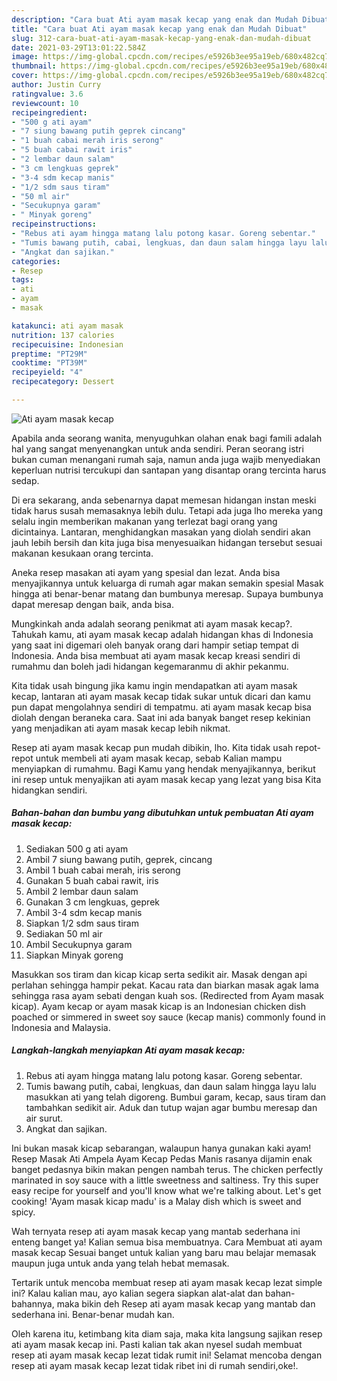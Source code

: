 ```yaml
---
description: "Cara buat Ati ayam masak kecap yang enak dan Mudah Dibuat"
title: "Cara buat Ati ayam masak kecap yang enak dan Mudah Dibuat"
slug: 312-cara-buat-ati-ayam-masak-kecap-yang-enak-dan-mudah-dibuat
date: 2021-03-29T13:01:22.584Z
image: https://img-global.cpcdn.com/recipes/e5926b3ee95a19eb/680x482cq70/ati-ayam-masak-kecap-foto-resep-utama.jpg
thumbnail: https://img-global.cpcdn.com/recipes/e5926b3ee95a19eb/680x482cq70/ati-ayam-masak-kecap-foto-resep-utama.jpg
cover: https://img-global.cpcdn.com/recipes/e5926b3ee95a19eb/680x482cq70/ati-ayam-masak-kecap-foto-resep-utama.jpg
author: Justin Curry
ratingvalue: 3.6
reviewcount: 10
recipeingredient:
- "500 g ati ayam"
- "7 siung bawang putih geprek cincang"
- "1 buah cabai merah iris serong"
- "5 buah cabai rawit iris"
- "2 lembar daun salam"
- "3 cm lengkuas geprek"
- "3-4 sdm kecap manis"
- "1/2 sdm saus tiram"
- "50 ml air"
- "Secukupnya garam"
- " Minyak goreng"
recipeinstructions:
- "Rebus ati ayam hingga matang lalu potong kasar. Goreng sebentar."
- "Tumis bawang putih, cabai, lengkuas, dan daun salam hingga layu lalu masukkan ati yang telah digoreng. Bumbui garam, kecap, saus tiram dan tambahkan sedikit air. Aduk dan tutup wajan agar bumbu meresap dan air surut."
- "Angkat dan sajikan."
categories:
- Resep
tags:
- ati
- ayam
- masak

katakunci: ati ayam masak 
nutrition: 137 calories
recipecuisine: Indonesian
preptime: "PT29M"
cooktime: "PT39M"
recipeyield: "4"
recipecategory: Dessert

---
```



![Ati ayam masak kecap](https://img-global.cpcdn.com/recipes/e5926b3ee95a19eb/680x482cq70/ati-ayam-masak-kecap-foto-resep-utama.jpg)

Apabila anda seorang wanita, menyuguhkan olahan enak bagi famili adalah hal yang sangat menyenangkan untuk anda sendiri. Peran seorang istri bukan cuman menangani rumah saja, namun anda juga wajib menyediakan keperluan nutrisi tercukupi dan santapan yang disantap orang tercinta harus sedap.

Di era  sekarang, anda sebenarnya dapat memesan hidangan instan meski tidak harus susah memasaknya lebih dulu. Tetapi ada juga lho mereka yang selalu ingin memberikan makanan yang terlezat bagi orang yang dicintainya. Lantaran, menghidangkan masakan yang diolah sendiri akan jauh lebih bersih dan kita juga bisa menyesuaikan hidangan tersebut sesuai makanan kesukaan orang tercinta. 

Aneka resep masakan ati ayam yang spesial dan lezat. Anda bisa menyajikannya untuk keluarga di rumah agar makan semakin spesial Masak hingga ati benar-benar matang dan bumbunya meresap. Supaya bumbunya dapat meresap dengan baik, anda bisa.

Mungkinkah anda adalah seorang penikmat ati ayam masak kecap?. Tahukah kamu, ati ayam masak kecap adalah hidangan khas di Indonesia yang saat ini digemari oleh banyak orang dari hampir setiap tempat di Indonesia. Anda bisa membuat ati ayam masak kecap kreasi sendiri di rumahmu dan boleh jadi hidangan kegemaranmu di akhir pekanmu.

Kita tidak usah bingung jika kamu ingin mendapatkan ati ayam masak kecap, lantaran ati ayam masak kecap tidak sukar untuk dicari dan kamu pun dapat mengolahnya sendiri di tempatmu. ati ayam masak kecap bisa diolah dengan beraneka cara. Saat ini ada banyak banget resep kekinian yang menjadikan ati ayam masak kecap lebih nikmat.

Resep ati ayam masak kecap pun mudah dibikin, lho. Kita tidak usah repot-repot untuk membeli ati ayam masak kecap, sebab Kalian mampu menyiapkan di rumahmu. Bagi Kamu yang hendak menyajikannya, berikut ini resep untuk menyajikan ati ayam masak kecap yang lezat yang bisa Kita hidangkan sendiri.

<!--inarticleads1-->

##### Bahan-bahan dan bumbu yang dibutuhkan untuk pembuatan Ati ayam masak kecap:

1. Sediakan 500 g ati ayam
1. Ambil 7 siung bawang putih, geprek, cincang
1. Ambil 1 buah cabai merah, iris serong
1. Gunakan 5 buah cabai rawit, iris
1. Ambil 2 lembar daun salam
1. Gunakan 3 cm lengkuas, geprek
1. Ambil 3-4 sdm kecap manis
1. Siapkan 1/2 sdm saus tiram
1. Sediakan 50 ml air
1. Ambil Secukupnya garam
1. Siapkan  Minyak goreng


Masukkan sos tiram dan kicap kicap serta sedikit air. Masak dengan api perlahan sehingga hampir pekat. Kacau rata dan biarkan masak agak lama sehingga rasa ayam sebati dengan kuah sos. (Redirected from Ayam masak kicap). Ayam kecap or ayam masak kicap is an Indonesian chicken dish poached or simmered in sweet soy sauce (kecap manis) commonly found in Indonesia and Malaysia. 

<!--inarticleads2-->

##### Langkah-langkah menyiapkan Ati ayam masak kecap:

1. Rebus ati ayam hingga matang lalu potong kasar. Goreng sebentar.
1. Tumis bawang putih, cabai, lengkuas, dan daun salam hingga layu lalu masukkan ati yang telah digoreng. Bumbui garam, kecap, saus tiram dan tambahkan sedikit air. Aduk dan tutup wajan agar bumbu meresap dan air surut.
1. Angkat dan sajikan.


Ini bukan masak kicap sebarangan, walaupun hanya gunakan kaki ayam! Resep Masak Ati Ampela Ayam Kecap Pedas Manis rasanya dijamin enak banget pedasnya bikin makan pengen nambah terus. The chicken perfectly marinated in soy sauce with a little sweetness and saltiness. Try this super easy recipe for yourself and you&#39;ll know what we&#39;re talking about. Let&#39;s get cooking! &#39;Ayam masak kicap madu&#39; is a Malay dish which is sweet and spicy. 

Wah ternyata resep ati ayam masak kecap yang mantab sederhana ini enteng banget ya! Kalian semua bisa membuatnya. Cara Membuat ati ayam masak kecap Sesuai banget untuk kalian yang baru mau belajar memasak maupun juga untuk anda yang telah hebat memasak.

Tertarik untuk mencoba membuat resep ati ayam masak kecap lezat simple ini? Kalau kalian mau, ayo kalian segera siapkan alat-alat dan bahan-bahannya, maka bikin deh Resep ati ayam masak kecap yang mantab dan sederhana ini. Benar-benar mudah kan. 

Oleh karena itu, ketimbang kita diam saja, maka kita langsung sajikan resep ati ayam masak kecap ini. Pasti kalian tak akan nyesel sudah membuat resep ati ayam masak kecap lezat tidak rumit ini! Selamat mencoba dengan resep ati ayam masak kecap lezat tidak ribet ini di rumah sendiri,oke!.

